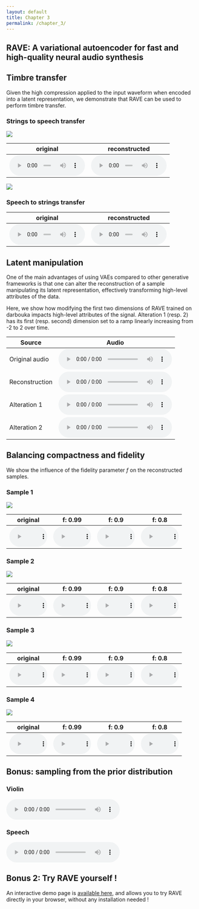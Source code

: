 ```yaml
---
layout: default
title: Chapter 3
permalink: /chapter_3/
---
```


## RAVE: A variational autoencoder for fast and high-quality neural audio synthesis

## Timbre transfer

Given the high compression applied to the input waveform when encoded into a latent representation, we demonstrate that RAVE can be used to perform timbre transfer.

### Strings to speech transfer

<img src="https://github.com/acids-ircam/RAVE/raw/gh-pages/eval_timbre_2/timbre.png">

| original                                                                                                                 | reconstructed                                                                                                            |
| ------------------------------------------------------------------------------------------------------------------------ | ------------------------------------------------------------------------------------------------------------------------ |
| <audio src="https://github.com/acids-ircam/RAVE/raw/gh-pages/eval_timbre_2/x.mp3" controls style="width: 200px"></audio> | <audio src="https://github.com/acids-ircam/RAVE/raw/gh-pages/eval_timbre_2/y.mp3" controls style="width: 200px"></audio> |

<img src="https://github.com/acids-ircam/RAVE/raw/gh-pages/eval_timbre_1/timbre.png">

### Speech to strings transfer

| original                                                                                                                 | reconstructed                                                                                                            |
| ------------------------------------------------------------------------------------------------------------------------ | ------------------------------------------------------------------------------------------------------------------------ |
| <audio src="https://github.com/acids-ircam/RAVE/raw/gh-pages/eval_timbre_1/x.mp3" controls style="width: 200px"></audio> | <audio src="https://github.com/acids-ircam/RAVE/raw/gh-pages/eval_timbre_1/y.mp3" controls style="width: 200px"></audio> |

## Latent manipulation

One of the main advantages of using VAEs compared to other generative frameworks is that one can alter the reconstruction of a sample manipulating its latent representation, effectively transforming high-level attributes of the data.

Here, we show how modifying the first two dimensions of RAVE trained on darbouka impacts high-level attributes of the signal. Alteration 1 (resp. 2) has its first (resp. second) dimension set to a ramp linearly increasing from -2 to 2 over time.

| Source         | Audio                                                                                              |
| -------------- | -------------------------------------------------------------------------------------------------- |
| Original audio | <audio src="https://github.com/acids-ircam/RAVE/raw/gh-pages/audio/input.mp3" controls></audio>    |
| Reconstruction | <audio src="https://github.com/acids-ircam/RAVE/raw/gh-pages/audio/no_alter.mp3" controls></audio> |
| Alteration 1   | <audio src="https://github.com/acids-ircam/RAVE/raw/gh-pages/audio/dim1.mp3" controls></audio>     |
| Alteration 2   | <audio src="https://github.com/acids-ircam/RAVE/raw/gh-pages/audio/dim2.mp3" controls></audio>     |



## Balancing compactness and fidelity

We show the influence of the fidelity parameter _f_ on the reconstructed samples.

### Sample 1

<img src="https://github.com/acids-ircam/RAVE/raw/gh-pages/eval_crop/eval_crop_1/crop.png">

| original                                                                                                                          | f: 0.99                                                                                                                              | f: 0.9                                                                                                                               | f: 0.8                                                                                                                               |
| --------------------------------------------------------------------------------------------------------------------------------- | ------------------------------------------------------------------------------------------------------------------------------------ | ------------------------------------------------------------------------------------------------------------------------------------ | ------------------------------------------------------------------------------------------------------------------------------------ |
| <audio src="https://github.com/acids-ircam/RAVE/raw/gh-pages/eval_crop/eval_crop_1/x.mp3" controls style="width: 100px" ></audio> | <audio src="https://github.com/acids-ircam/RAVE/raw/gh-pages/eval_crop/eval_crop_1/y_99.mp3" controls style="width: 100px" ></audio> | <audio src="https://github.com/acids-ircam/RAVE/raw/gh-pages/eval_crop/eval_crop_1/y_90.mp3" controls style="width: 100px" ></audio> | <audio src="https://github.com/acids-ircam/RAVE/raw/gh-pages/eval_crop/eval_crop_1/y_80.mp3" controls style="width: 100px" ></audio> |

### Sample 2

<img src="https://github.com/acids-ircam/RAVE/raw/gh-pages/eval_crop/eval_crop_2/crop.png">

| original                                                                                                                          | f: 0.99                                                                                                                              | f: 0.9                                                                                                                               | f: 0.8                                                                                                                               |
| --------------------------------------------------------------------------------------------------------------------------------- | ------------------------------------------------------------------------------------------------------------------------------------ | ------------------------------------------------------------------------------------------------------------------------------------ | ------------------------------------------------------------------------------------------------------------------------------------ |
| <audio src="https://github.com/acids-ircam/RAVE/raw/gh-pages/eval_crop/eval_crop_2/x.mp3" controls style="width: 100px" ></audio> | <audio src="https://github.com/acids-ircam/RAVE/raw/gh-pages/eval_crop/eval_crop_2/y_99.mp3" controls style="width: 100px" ></audio> | <audio src="https://github.com/acids-ircam/RAVE/raw/gh-pages/eval_crop/eval_crop_2/y_90.mp3" controls style="width: 100px" ></audio> | <audio src="https://github.com/acids-ircam/RAVE/raw/gh-pages/eval_crop/eval_crop_2/y_80.mp3" controls style="width: 100px" ></audio> |

### Sample 3

<img src="https://github.com/acids-ircam/RAVE/raw/gh-pages/eval_crop/eval_crop_3/crop.png">

| original                                                                                                                          | f: 0.99                                                                                                                              | f: 0.9                                                                                                                               | f: 0.8                                                                                                                               |
| --------------------------------------------------------------------------------------------------------------------------------- | ------------------------------------------------------------------------------------------------------------------------------------ | ------------------------------------------------------------------------------------------------------------------------------------ | ------------------------------------------------------------------------------------------------------------------------------------ |
| <audio src="https://github.com/acids-ircam/RAVE/raw/gh-pages/eval_crop/eval_crop_3/x.mp3" controls style="width: 100px" ></audio> | <audio src="https://github.com/acids-ircam/RAVE/raw/gh-pages/eval_crop/eval_crop_3/y_99.mp3" controls style="width: 100px" ></audio> | <audio src="https://github.com/acids-ircam/RAVE/raw/gh-pages/eval_crop/eval_crop_3/y_90.mp3" controls style="width: 100px" ></audio> | <audio src="https://github.com/acids-ircam/RAVE/raw/gh-pages/eval_crop/eval_crop_3/y_80.mp3" controls style="width: 100px" ></audio> |

### Sample 4

<img src="https://github.com/acids-ircam/RAVE/raw/gh-pages/eval_crop/eval_crop_4/crop.png">

| original                                                                                                                          | f: 0.99                                                                                                                              | f: 0.9                                                                                                                               | f: 0.8                                                                                                                               |
| --------------------------------------------------------------------------------------------------------------------------------- | ------------------------------------------------------------------------------------------------------------------------------------ | ------------------------------------------------------------------------------------------------------------------------------------ | ------------------------------------------------------------------------------------------------------------------------------------ |
| <audio src="https://github.com/acids-ircam/RAVE/raw/gh-pages/eval_crop/eval_crop_4/x.mp3" controls style="width: 100px" ></audio> | <audio src="https://github.com/acids-ircam/RAVE/raw/gh-pages/eval_crop/eval_crop_4/y_99.mp3" controls style="width: 100px" ></audio> | <audio src="https://github.com/acids-ircam/RAVE/raw/gh-pages/eval_crop/eval_crop_4/y_90.mp3" controls style="width: 100px" ></audio> | <audio src="https://github.com/acids-ircam/RAVE/raw/gh-pages/eval_crop/eval_crop_4/y_80.mp3" controls style="width: 100px" ></audio> |

## Bonus: sampling from the prior distribution

### Violin

<audio src="https://github.com/acids-ircam/RAVE/raw/gh-pages/random/prior_violin.mp3" controls ></audio>

### Speech

<audio src="https://github.com/acids-ircam/RAVE/raw/gh-pages/random/prior_vctk.mp3" controls ></audio>

## Bonus 2: Try RAVE yourself !

An interactive demo page is [available here](https://caillonantoine.github.io/ravejs), and allows you to try RAVE directly in your browser, without any installation needed !